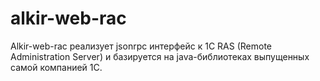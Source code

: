# alkir-web-rac
Alkir-web-rac реализует jsonrpc интерфейс к 1С RAS (Remote Administration Server) и базируется на java-библиотеках выпущенных самой компанией 1С.
